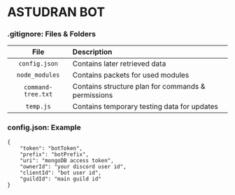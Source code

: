 # ASTUDRAN BOT

### .gitignore: Files & Folders
| File | Description |
| :---: | :--- |
|`config.json` | Contains later retrieved data |
|`node_modules` | Contains packets for used modules |
|`command-tree.txt` | Contains structure plan for commands & permissions |
|`temp.js` | Contains temporary testing data for updates |

### config.json: Example
```
{
    "token": "botToken",
    "prefix": "botPrefix",
    "uri": "mongoDB access token",
    "ownerId": "your discord user id",
    "clientId": "bot user id",
    "guildId": "main guild id"
}
```
